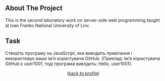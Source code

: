 ## About The Project

This is the second laboratory work on server-side web programming taught at Ivan Franko National University of Lviv.

## Task

Створіть програму на JavaScript, яка виводить привітання і використовує ваше
імʼя користувача GitHub. (Приклад: Імʼя користувача GitHub є user1001, тоді
програма виводить: Hello, user1001).

<p align="center">(<a href="https://github.com/vakinshev">back to profile</a>)</p>
